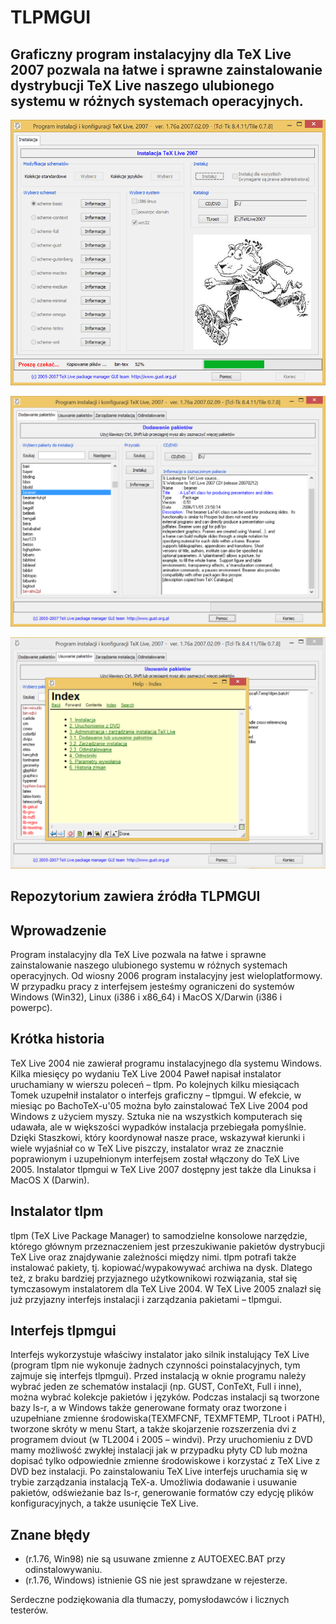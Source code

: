 # TLPMGUI
## Graficzny program instalacyjny dla TeX Live 2007 pozwala na łatwe i sprawne zainstalowanie dystrybucji TeX Live naszego ulubionego systemu w różnych systemach operacyjnych.

![Instalacja](https://github.com/TeaM-TL/TLPMGUI/blob/master/screenshots/tlpmgui_1.png)

![Zarządzanie instalacją](https://github.com/TeaM-TL/TLPMGUI/blob/master/screenshots/tlpmgui_2.png)

![Pomoc](https://github.com/TeaM-TL/TLPMGUI/blob/master/screenshots/tlpmgui_3.png)

## Repozytorium zawiera źródła TLPMGUI

## Wprowadzenie
Program instalacyjny dla TeX Live pozwala na łatwe i sprawne zainstalowanie naszego ulubionego systemu w różnych systemach operacyjnych. Od wiosny 2006 program instalacyjny jest wieloplatformowy. W przypadku pracy z interfejsem jesteśmy ograniczeni do systemów Windows (Win32), Linux (i386 i x86_64) i MacOS X/Darwin (i386 i powerpc).

## Krótka historia
TeX Live 2004 nie zawierał programu instalacyjnego dla systemu Windows. Kilka miesięcy po wydaniu TeX Live 2004 Paweł napisał instalator uruchamiany w wierszu poleceń – tlpm. Po kolejnych kilku miesiącach Tomek uzupełnił instalator o interfejs graficzny – tlpmgui. W efekcie, w miesiąc po BachoTeX-u'05 można było zainstalować TeX Live 2004 pod Windows z użyciem myszy. Sztuka nie na wszystkich komputerach się udawała, ale w większości wypadków instalacja przebiegała pomyślnie.
Dzięki Staszkowi, który koordynował nasze prace, wskazywał kierunki i wiele wyjaśniał co w TeX Live piszczy, instalator wraz ze znacznie poprawionym i uzupełnionym interfejsem został włączony do TeX Live 2005.
Instalator tlpmgui w TeX Live 2007 dostępny jest także dla Linuksa i MacOS X (Darwin).

## Instalator tlpm
tlpm (TeX Live Package Manager) to samodzielne konsolowe narzędzie, którego głównym przeznaczeniem jest przeszukiwanie pakietów dystrybucji TeX Live oraz znajdywanie zależności między nimi. tlpm potrafi także instalować pakiety, tj. kopiować/wypakowywać archiwa na dysk. Dlatego też, z braku bardziej przyjaznego użytkownikowi rozwiązania, stał się tymczasowym instalatorem dla TeX Live 2004. W TeX Live 2005 znalazł się już przyjazny interfejs instalacji i zarządzania pakietami – tlpmgui.

## Interfejs tlpmgui
Interfejs wykorzystuje właściwy instalator jako silnik instalujący TeX Live (program tlpm nie wykonuje żadnych czynności poinstalacyjnych, tym zajmuje się interfejs tlpmgui).
Przed instalacją w oknie programu należy wybrać jeden ze schematów instalacji (np. GUST, ConTeXt, Full i inne), można wybrać kolekcje pakietów i języków. Podczas instalacji są tworzone bazy ls-r, a w Windows także generowane formaty oraz tworzone i uzupełniane zmienne środowiska(TEXMFCNF, TEXMFTEMP, TLroot i PATH), tworzone skróty w menu Start, a także skojarzenie rozszerzenia dvi z programem dviout (w TL2004 i 2005 – windvi).
Przy uruchomieniu z DVD mamy możliwość zwykłej instalacji jak w przypadku płyty CD lub można dopisać tylko odpowiednie zmienne środowiskowe i korzystać z TeX Live z DVD bez instalacji.
Po zainstalowaniu TeX Live interfejs uruchamia się w trybie zarządzania instalacją TeX-a. Umożliwia dodawanie i usuwanie pakietów, odświeżanie baz ls-r, generowanie formatów czy edycję plików konfiguracyjnych, a także usunięcie TeX Live.

## Znane błędy
 * (r.1.76, Win98) nie są usuwane zmienne z AUTOEXEC.BAT przy odinstalowywaniu.
 * (r.1.76, Windows) istnienie GS nie jest sprawdzane w rejesterze.

Serdeczne podziękowania dla tłumaczy, pomysłodawców i licznych testerów.
